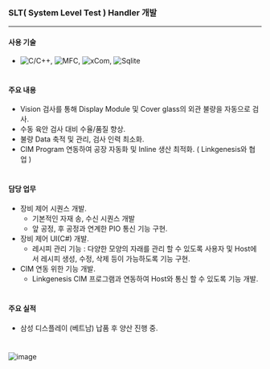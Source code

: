 ### SLT( System Level Test ) Handler 개발
---
#### 사용 기술
* ![C/C++](https://img.shields.io/badge/C++-brown.svg?style=flat&logo=cplusplus&logoColor=white),
  ![MFC](https://img.shields.io/badge/MFC-darkgreen.svg?style=flat&logo=mfc&logoColor=white),
  ![xCom](https://img.shields.io/badge/xCom-darkgreen.svg?style=flat&logo=xcom&logoColor=white),
  ![Sqlite](https://img.shields.io/badge/Sqlite-blue.svg?style=flat&logo=sqlite&logoColor=white)
#

#### 주요 내용
* Vision 검사를 통해 Display Module 및 Cover glass의 외관 불량을 자동으로 검사.
* 수동 육안 검사 대비 수율/품질 향상.
* 불량 Data 축적 및 관리, 검사 인력 최소화.
* CIM Program 연동하여 공장 자동화 및 Inline 생산 최적화. ( Linkgenesis와 협업 )
#

#### 담당 업무
* 장비 제어 시퀀스 개발.
  * 기본적인 자재 송, 수신 시퀀스 개발
  * 앞 공정, 후 공정과 연계한 PIO 통신 기능 구현.
* 장비 제어 UI(C#) 개발.
  * 레시피 관리 기능 : 다양한 모양의 자래를 관리 할 수 있도록 사용자 및 Host에서 레시피 생성, 수정, 삭제 등이 가능하도록 기능 구현.
* CIM 연동 위한 기능 개발.
  * Linkgenesis CIM 프로그램과 연동하여 Host와 통신 할 수 있도록 기능 개발. 
#

#### 주요 실적
* 삼성 디스플레이 (베트남) 납품 후 양산 진행 중.
#


![image](https://github.com/japgo/japgo/assets/4969208/e6a2d43c-7fbc-45bd-9234-77d9863e37fb)
